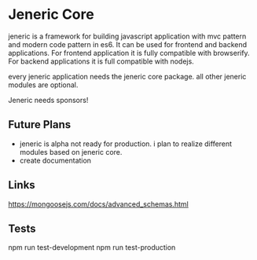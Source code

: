 # Jeneric Core

jeneric is a framework for building javascript application with mvc pattern and modern code pattern in es6. It can be used for frontend and backend applications. For frontend application it is fully compatible with browserify. For backend applications it is full compatible with nodejs.

every jeneric application needs the jeneric core package. all other jeneric modules are optional.

Jeneric needs sponsors!

## Future Plans

- jeneric is alpha not ready for production. i plan to realize different modules based on jeneric core.
- create documentation

## Links

https://mongoosejs.com/docs/advanced_schemas.html

## Tests

npm run test-development
npm run test-production